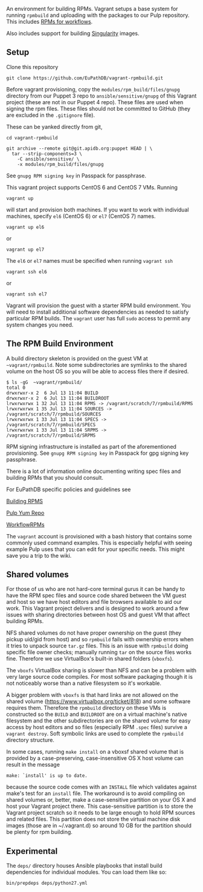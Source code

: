 An environment for building RPMs. Vagrant setups a base system for
running `rpmbuild` and uploading with the packages to our Pulp
repository. This includes
[RPMs for workflows](https://wiki.apidb.org/index.php/WorkflowRPMs).

Also includes support for building [Singularity](http://singularity.lbl.gov) images.

## Setup

Clone this repository

    git clone https://github.com/EuPathDB/vagrant-rpmbuild.git

Before vagrant provisioning, copy the `modules/rpm_build/files/gnupg`
directory from our Puppet 3 repo to `ansible/sensitive/gnupg` of this
Vagrant project (these are not in our Puppet 4 repo). These files are
used when signing the rpm files. These files should not be committed to
GitHub (they are excluded in the `.gitignore` file).

These can be yanked directly from git,

    cd vagrant-rpmbuild

    git archive --remote git@git.apidb.org:puppet HEAD | \
      tar --strip-components=3 \
        -C ansible/sensitive/ \
        -x modules/rpm_build/files/gnupg

See `gnupg RPM signing key` in Passpack for passphrase.

This vagrant project supports CentOS 6 and CentOS 7 VMs. Running

    vagrant up

will start and provision both machines. If you want to work with
individual machines, specify `el6` (CentOS 6) or `el7` (CentOS 7) names.

    vagrant up el6

or

    vagrant up el7


The `el6` or `el7` names must be specified when running `vagrant ssh`

    vagrant ssh el6
or

    vagrant ssh el7

Vagrant will provision the guest with a starter RPM build environment.
You will need to install additional software dependencies as needed to
satisfy particular RPM builds. The `vagrant` user has full `sudo` access
to permit any system changes you need.

## The RPM Build Environment

A build directory skeleton is provided on the guest VM at
`~vagrant/rpmbuild`. Note some subdirectories are symlinks to the shared
volume on the host OS so you will be able to access files there if
desired.

    $ ls -gG  ~vagrant/rpmbuild/
    total 0
    drwxrwxr-x 2  6 Jul 13 11:04 BUILD
    drwxrwxr-x 2  6 Jul 13 11:04 BUILDROOT
    lrwxrwxrwx 1 32 Jul 13 11:04 RPMS -> /vagrant/scratch/7/rpmbuild/RPMS
    lrwxrwxrwx 1 35 Jul 13 11:04 SOURCES -> /vagrant/scratch/7/rpmbuild/SOURCES
    lrwxrwxrwx 1 33 Jul 13 11:04 SPECS -> /vagrant/scratch/7/rpmbuild/SPECS
    lrwxrwxrwx 1 33 Jul 13 11:04 SRPMS -> /vagrant/scratch/7/rpmbuild/SRPMS

RPM signing infrastructure is installed as part of the aforementioned
provisioning. See `gnupg RPM signing key` in Passpack for gpg signing
key passphrase.

There is a lot of information online documenting writing spec files and
building RPMs that you should consult.

For EuPathDB specific policies and guidelines see

[Building RPMS](https://wiki.apidb.org/index.php/Building%20RPMs)

[Pulp Yum Repo](https://wiki.apidb.org/index.php/PulpYumRepo)

[WorkflowRPMs](https://wiki.apidb.org/index.php/WorkflowRPMs)

The `vagrant` account is provisioned with a bash history that contains
some commonly used command examples. This is especially helpful with
seeing example Pulp uses that you can edit for your specific needs. This
might save you a trip to the wiki.

## Shared volumes

For those of us who are not hard-core terminal gurus it can be handy to
have the RPM spec files and source code shared between the VM guest and
host so we have host editors and file browsers available to aid our
work. This Vagrant project delivers and is designed to work around a few
issues with sharing directories between host OS and guest VM that affect
building RPMs.

NFS shared volumes do not have proper ownership on the guest (they
pickup uid/gid from host) and so `rpmbuild` fails with ownership errors
when it tries to unpack source `tar.gz` files. This is an issue with
`rpmbuild` doing specific file owner checks; manually running `tar` on
the source files works fine. Therefore we use VirtualBox's built-in
shared folders (`vboxfs`).

The `vboxfs` VirtualBox sharing is slower than NFS and can be a
problem with very large source code compiles. For most software
packaging though it is not noticeably worse than a native filesystem so
it's workable.

A bigger problem with `vboxfs` is that hard links are not allowed on the
shared volume (https://www.virtualbox.org/ticket/818) and some software
requires them. Therefore the `rpmbuild` directory on these VMs is
constructed so the `BUILD` and `BUILDROOT` are on a virtual machine's
native filesystem and the other subdirectories are on the shared volume
for easy access by host editors and so files (especially RPM `.spec`
files) survive a `vagrant destroy`. Soft symbolic links are used to
complete the `rpmbuild` directory structure.

In some cases, running `make install` on a vboxsf shared volume that is
provided by a case-preserving, case-insensitive OS X host volume can
result in the message

    make: `install' is up to date.

because the source code comes with an `INSTALL` file which validates
against make's test for an `install` file. The workaround is to avoid
compiling on shared volumes or, better, make a case-sensitive partition
on your OS X and host your Vagrant project there. This case-sensitive
partition is to store the Vagrant project scratch so it needs to be large
enough to hold RPM sources and related files. This partition does not
store the virtual machine disk images (those are in ~/.vagrant.d) so
around 10 GB for the partition should be plenty for rpm building.


## Experimental

The `deps/` directory houses Ansible playbooks that install build
dependencies for individual modules. You can load them like so:

    bin/prepdeps deps/python27.yml
